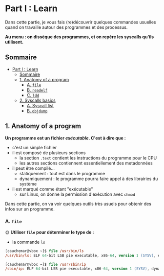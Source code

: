# Part I : Learn

Dans cette partie, je vous fais (re)découvrir quelques commandes usuelles quand on travaille autour des programmes et des processus.

**Au menu : on dissèque des programmes, et on repère les syscalls qu'ils utilisent.**

## Sommaire

- [Part I : Learn](#part-i--learn)
  - [Sommaire](#sommaire)
  - [1. Anatomy of a program](#1-anatomy-of-a-program)
    - [A. `file`](#a-file)
    - [B. `readelf`](#b-readelf)
    - [C. `ldd`](#c-ldd)
  - [2. Syscalls basics](#2-syscalls-basics)
    - [A. Syscall list](#a-syscall-list)
    - [B. `objdump`](#b-objdump)

## 1. Anatomy of a program

**Un programme est un fichier *exécutable*. C'est à dire que :** 

- c'est un simple fichier
- il est composé de plusieurs sections
  - la section `.text` contient les instructions du programme pour le CPU
  - les autres sections contiennent essentiellement des metadonnées
- il peut être compilé...
  - statiquement : tout est dans le programme
  - dynamiquement : le programme pourra faire appel à des librairies du système
- il est marqué comme étant "exécutable"
  - sur Linux, on donne la permission d'exécution avec `chmod`

Dans cette partie, on va voir quelques outils très usuels pour obtenir des infos sur un programme.

### A. `file`

🌞 **Utiliser `file` pour déterminer le type de :**

- la commande `ls`
```ps
[cauchemar@vbox ~]$ file /usr/bin/ls
/usr/bin/ls: ELF 64-bit LSB pie executable, x86-64, version 1 (SYSV), dynamically linked, interpreter /lib64/ld-linux-x86-64.so.2, BuildID[sha1]=1afdd52081d4b8b631f2986e26e69e0b275e159c, for GNU/Linux 3.2.0, stripped

[cauchemar@vbox ~]$ file /usr/sbin/ip
/sbin/ip: ELF 64-bit LSB pie executable, x86-64, version 1 (SYSV), dynamically linked, interpreter /lib64/ld-linux-x86-64.so.2, BuildID[sha1]=77a2f5899f0529f27d87bb29c6b84c535739e1c7, for GNU/Linux 3.2.0, stripped
